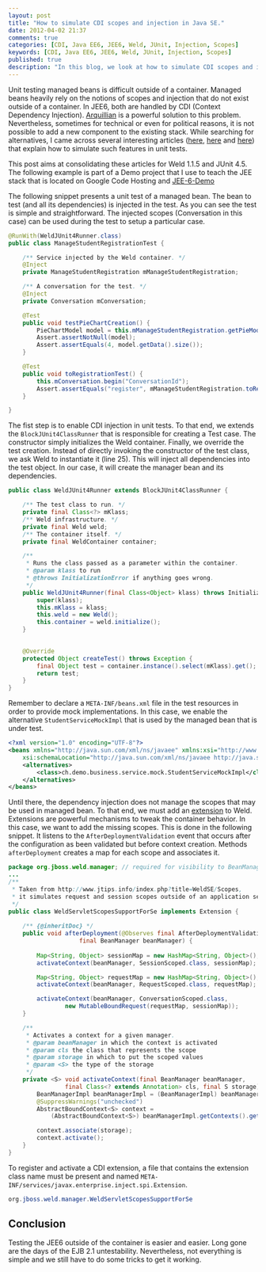 ```yaml
---
layout: post
title: "How to simulate CDI scopes and injection in Java SE."
date: 2012-04-02 21:37
comments: true
categories: [CDI, Java EE6, JEE6, Weld, JUnit, Injection, Scopes]
keywords: [CDI, Java EE6, JEE6, Weld, JUnit, Injection, Scopes]
published: true
description: "In this blog, we look at how to simulate CDI scopes and injection to test managed beans in Java SE."
---
```


Unit testing managed beans is difficult outside of a container. Managed beans heavily rely on the notions of scopes and injection that do not exist outside of a container. In JEE6, both are handled by CDI (Context Dependency Injection). 
[Arquillian](http://www.jboss.org/arquillian.html) is a powerful solution to this problem. Nevertheless, sometimes for technical or even for political reasons, it is not possible to add a new component to the existing stack.
While searching for alternatives, I came across several interesting articles ([here](http://www.jtips.info/index.php?title=WeldSE/Scopes), [here](http://objectopia.com/2011/05/29/weld-junit-4-runner/) and [here](http://danhaywood.com/2010/08/12/simulating-cdis-session-and-request-scope-in-a-j2se-app/)) that explain how to simulate such features in unit tests. 

This post aims at consolidating these articles for Weld 1.1.5 and JUnit 4.5. 
The following example is part of a Demo project that I use to teach the JEE stack that is located on Google Code Hosting and [JEE-6-Demo](http://code.google.com/p/jee6-demo/)

The following snippet presents a unit test of a managed bean. The bean to test (and all its dependencies) is injected in the test. As you can see the test is simple and straightforward.
The injected scopes (Conversation in this case) can be used during the test to setup a particular case.

```java  
@RunWith(WeldJUnit4Runner.class)
public class ManageStudentRegistrationTest {

	/** Service injected by the Weld container. */
	@Inject
	private ManageStudentRegistration mManageStudentRegistration;

	/** A conversation for the test. */
	@Inject
	private Conversation mConversation;

	@Test
	public void testPieChartCreation() {
		PieChartModel model = this.mManageStudentRegistration.getPieModel();
		Assert.assertNotNull(model);
		Assert.assertEquals(4, model.getData().size());
	}

	@Test
	public void toRegistrationTest() {
	    this.mConversation.begin("ConversationId");
		Assert.assertEquals("register", mManageStudentRegistration.toRegistration());
	}

}
```

The fist step is to enable CDI injection in unit tests. To that end, we extends the ``BlockJUnit4ClassRunner`` that is responsible for creating a Test case.
The constructor simply initializes the Weld container. Finally, we override the
test creation. Instead of directly invoking the constructor of the test class, we ask Weld to instantiate it (line 25). This will inject all dependencies into the test object. In our case, it will create  the manager bean and its dependencies.

```java
public class WeldJUnit4Runner extends BlockJUnit4ClassRunner {

    /** The test class to run. */
    private final Class<?> mKlass;
    /** Weld infrastructure. */
    private final Weld weld;
    /** The container itself. */
    private final WeldContainer container;

    /**
     * Runs the class passed as a parameter within the container.
     * @param klass to run
     * @throws InitializationError if anything goes wrong.
     */
    public WeldJUnit4Runner(final Class<Object> klass) throws InitializationError {
        super(klass);
        this.mKlass = klass;
        this.weld = new Weld();
        this.container = weld.initialize();
    }

    
    @Override
    protected Object createTest() throws Exception {
        final Object test = container.instance().select(mKlass).get();
        return test;
    }
}
```

Remember to declare a ``META-INF/beans.xml`` file in the test resources in order to provide
mock implementations. In this case, we enable the alternative ``StudentServiceMockImpl`` that is used by the managed bean that is under test.

```xml 
<?xml version="1.0" encoding="UTF-8"?>
<beans xmlns="http://java.sun.com/xml/ns/javaee" xmlns:xsi="http://www.w3.org/2001/XMLSchema-instance"
	xsi:schemaLocation="http://java.sun.com/xml/ns/javaee http://java.sun.com/xml/ns/javaee/beans_1_0.xsd">
    <alternatives>
        <class>ch.demo.business.service.mock.StudentServiceMockImpl</class>
    </alternatives>
</beans> 
```

Until there, the dependency injection does not manage the scopes that may be used in managed bean. To that end, we must add an [extension](http://docs.jboss.org/weld/reference/latest/en-US/html/extend.html) to Weld. Extensions are powerful mechanisms to tweak the container behavior. In this case, we want to add the missing scopes. This is done in the following snippet. It listens to the ``AfterDeploymentValidation`` event that occurs after the configuration as been validated but before context creation. Methods ``afterDeployment`` creates a map for each scope and associates it.
```java
package org.jboss.weld.manager; // required for visibility to BeanManagerImpl#getContexts()
...
/**
 * Taken from http://www.jtips.info/index.php?title=WeldSE/Scopes,
 * it simulates request and session scopes outside of an application server.
 */
public class WeldServletScopesSupportForSe implements Extension {
	
	/** {@inheritDoc} */
	public void afterDeployment(@Observes final AfterDeploymentValidation event, 
					final BeanManager beanManager) {
					
		Map<String, Object> sessionMap = new HashMap<String, Object>();
		activateContext(beanManager, SessionScoped.class, sessionMap);

		Map<String, Object> requestMap = new HashMap<String, Object>();
		activateContext(beanManager, RequestScoped.class, requestMap);

		activateContext(beanManager, ConversationScoped.class, 
				new MutableBoundRequest(requestMap, sessionMap));
	}

	/**
	 * Activates a context for a given manager.
	 * @param beanManager in which the context is activated
	 * @param cls the class that represents the scope
	 * @param storage in which to put the scoped values
	 * @param <S> the type of the storage
	 */
	private <S> void activateContext(final BeanManager beanManager,
				final Class<? extends Annotation> cls, final S storage) {
		BeanManagerImpl beanManagerImpl = (BeanManagerImpl) beanManager;
		@SuppressWarnings("unchecked")
		AbstractBoundContext<S> context = 
			(AbstractBoundContext<S>) beanManagerImpl.getContexts().get(cls).get(0);

		context.associate(storage);
		context.activate();
	}
}
```

To register and activate a CDI extension, a file that contains the extension class name must be present and named ``META-INF/services/javax.enterprise.inject.spi.Extension``.
```java  
org.jboss.weld.manager.WeldServletScopesSupportForSe
```

## Conclusion
Testing the JEE6 outside of the container is easier and easier. Long gone are the days of the EJB 2.1 untestability.
Nevertheless, not everything is simple and we still have to do some tricks to get it working. 